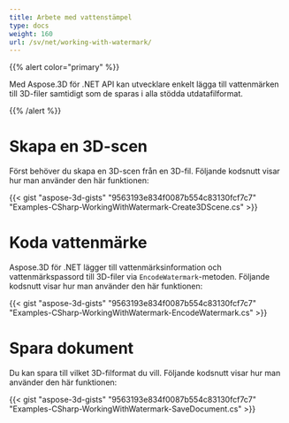 ```yaml
---
title: Arbete med vattenstämpel
type: docs
weight: 160
url: /sv/net/working-with-watermark/
---
```


{{% alert color="primary" %}} 

Med Aspose.3D för .NET API kan utvecklare enkelt lägga till vattenmärken till 3D-filer samtidigt som de sparas i alla stödda utdatafilformat.

{{% /alert %}} 
# **Skapa en 3D-scen**
Först behöver du skapa en 3D-scen från en 3D-fil. Följande kodsnutt visar hur man använder den här funktionen:

{{< gist "aspose-3d-gists" "9563193e834f0087b554c83130fcf7c7" "Examples-CSharp-WorkingWithWatermark-Create3DScene.cs" >}}

# **Koda vattenmärke**
Aspose.3D för .NET lägger till vattenmärksinformation och vattenmärkspassord till 3D-filer via ``EncodeWatermark``-metoden. Följande kodsnutt visar hur man använder den här funktionen:

{{< gist "aspose-3d-gists" "9563193e834f0087b554c83130fcf7c7" "Examples-CSharp-WorkingWithWatermark-EncodeWatermark.cs" >}}

# **Spara dokument**
Du kan spara till vilket 3D-filformat du vill. Följande kodsnutt visar hur man använder den här funktionen:

{{< gist "aspose-3d-gists" "9563193e834f0087b554c83130fcf7c7" "Examples-CSharp-WorkingWithWatermark-SaveDocument.cs" >}}
